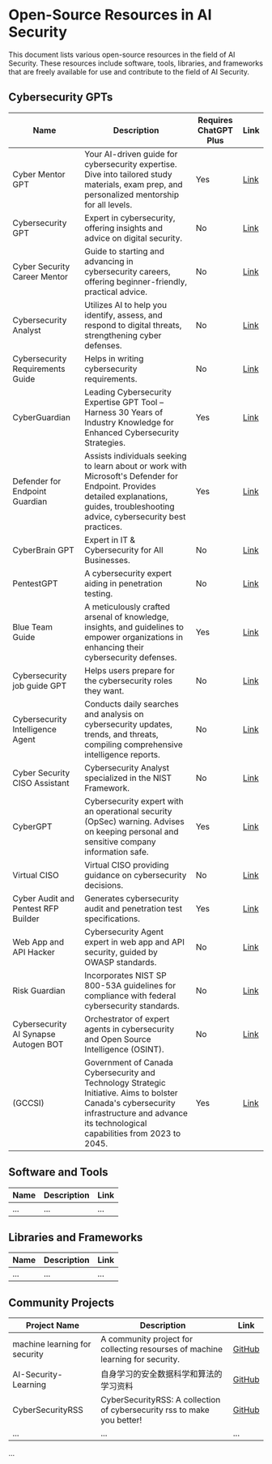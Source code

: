 # Open-Source Resources in AI Security

This document lists various open-source resources in the field of AI Security. These resources include software, tools, libraries, and frameworks that are freely available for use and contribute to the field of AI Security.

## Cybersecurity GPTs
| Name                                       | Description                                                                                                                                                                             | Requires ChatGPT Plus | Link                             |
|--------------------------------------------|-----------------------------------------------------------------------------------------------------------------------------------------------------------------------------------------|-----------------------|----------------------------------|
| Cyber Mentor GPT                           | Your AI-driven guide for cybersecurity expertise. Dive into tailored study materials, exam prep, and personalized mentorship for all levels.                                             | Yes                   | [Link](https://chat.openai.com/g/0)      |
| Cybersecurity GPT                          | Expert in cybersecurity, offering insights and advice on digital security.                                                                                                               | No                    | [Link](chat.openai.com/g/1)      |
| Cyber Security Career Mentor               | Guide to starting and advancing in cybersecurity careers, offering beginner-friendly, practical advice.                                                                                  | No                    | [Link](chat.openai.com/g/2)      |
| Cybersecurity Analyst                      | Utilizes AI to help you identify, assess, and respond to digital threats, strengthening cyber defenses.                                                                                  | No                    | [Link](chat.openai.com/g/3)      |
| Cybersecurity Requirements Guide           | Helps in writing cybersecurity requirements.                                                                                                                                              | No                    | [Link](chat.openai.com/g/4)      |
| CyberGuardian                              | Leading Cybersecurity Expertise GPT Tool – Harness 30 Years of Industry Knowledge for Enhanced Cybersecurity Strategies.                                                                  | Yes                   | [Link](chat.openai.com/g/5)      |
| Defender for Endpoint Guardian             | Assists individuals seeking to learn about or work with Microsoft's Defender for Endpoint. Provides detailed explanations, guides, troubleshooting advice, cybersecurity best practices. | Yes                   | [Link](chat.openai.com/g/6)      |
| CyberBrain GPT                             | Expert in IT & Cybersecurity for All Businesses.                                                                                                                                         | No                    | [Link](chat.openai.com/g/7)      |
| PentestGPT                                 | A cybersecurity expert aiding in penetration testing.                                                                                                                                    | No                    | [Link](chat.openai.com/g/8)      |
| Blue Team Guide                            | A meticulously crafted arsenal of knowledge, insights, and guidelines to empower organizations in enhancing their cybersecurity defenses.                                                 | Yes                   | [Link](chat.openai.com/g/9)      |
| Cybersecurity job guide GPT                | Helps users prepare for the cybersecurity roles they want.                                                                                                                              | No                    | [Link](chat.openai.com/g/7)      |
| Cybersecurity Intelligence Agent           | Conducts daily searches and analysis on cybersecurity updates, trends, and threats, compiling comprehensive intelligence reports.                                                        | No                    | [Link](chat.openai.com/g/10)     |
| Cyber Security CISO Assistant              | Cybersecurity Analyst specialized in the NIST Framework.                                                                                                                                | No                    | [Link](chat.openai.com/g/11)     |
| CyberGPT                                   | Cybersecurity expert with an operational security (OpSec) warning. Advises on keeping personal and sensitive company information safe.                                                    | Yes                   | [Link](chat.openai.com/g/12)     |
| Virtual CISO                               | Virtual CISO providing guidance on cybersecurity decisions.                                                                                                                             | No                    | [Link](chat.openai.com/g/13)     |
| Cyber Audit and Pentest RFP Builder        | Generates cybersecurity audit and penetration test specifications.                                                                                                                     | Yes                   | [Link](chat.openai.com/g/14)     |
| Web App and API Hacker                     | Cybersecurity Agent expert in web app and API security, guided by OWASP standards.                                                                                                       | No                    | [Link](chat.openai.com/g/16)     |
| Risk Guardian                              | Incorporates NIST SP 800-53A guidelines for compliance with federal cybersecurity standards.                                                                                             | No                    | [Link](chat.openai.com/g/17)     |
| Cybersecurity AI Synapse Autogen BOT       | Orchestrator of expert agents in cybersecurity and Open Source Intelligence (OSINT).                                                                                                    | No                    | [Link](chat.openai.com/g/18)     |
| (GCCSI)                                    | Government of Canada Cybersecurity and Technology Strategic Initiative. Aims to bolster Canada's cybersecurity infrastructure and advance its technological capabilities from 2023 to 2045. | Yes                   | [Link](chat.openai.com/g/19)     |



## Software and Tools

| Name | Description | Link |
| ---- | ----------- | ---- |
| ...  | ...         | ...  |

## Libraries and Frameworks

| Name | Description | Link |
| ---- | ----------- | ---- |
| ...  | ...         | ...  |

## Community Projects

| Project Name | Description | Link |
| ------------ | ----------- | ---- |
| machine learning for security | A community project for collecting resourses of machine learning for security. | [GitHub](https://github.com/mylamour/machine-learning-for-security) |
| AI-Security-Learning | 自身学习的安全数据科学和算法的学习资料 | [GitHub](https://github.com/0xMJ/AI-Security-Learning) |
| CyberSecurityRSS | CyberSecurityRSS: A collection of cybersecurity rss to make you better! | [GitHub](https://github.com/zer0yu/CyberSecurityRSS/tree/master) |
| ...          | ...         | ...  |

...

